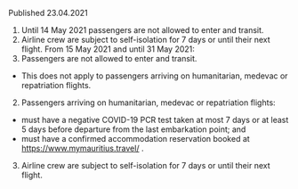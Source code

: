 Published 23.04.2021
1. Until 14 May 2021 passengers are not allowed to enter and transit.
2. Airline crew are subject to self-isolation for 7 days or until their next flight.
From 15 May 2021 and until 31 May 2021:
1. Passengers are not allowed to enter and transit.
- This does not apply to passengers arriving on humanitarian, medevac or repatriation flights.
2. Passengers arriving on humanitarian, medevac or repatriation flights:
- must have a negative COVID-19 PCR test taken at most 7 days or at least 5 days before departure from the last embarkation point; and
- must have a confirmed accommodation reservation booked at <a href="https://www.mymauritius.travel/">https://www.mymauritius.travel/</a> .
3. Airline crew are subject to self-isolation for 7 days or until their next flight.

